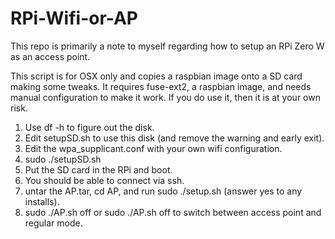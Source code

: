 # RPi-Wifi-or-AP

This repo is primarily a note to myself regarding how to setup an RPi Zero W as an access point.

This script is for OSX only and copies a raspbian image onto a SD card making some tweaks.
It requires fuse-ext2, a raspbian image, and needs manual configuration to make it work.
If you do use it, then it is at your own risk.

1. Use df -h to figure out the disk.
2. Edit setupSD.sh to use this disk (and remove the warning and early exit).
3. Edit the wpa_supplicant.conf with your own wifi configuration.
4. sudo ./setupSD.sh
5. Put the SD card in the RPi and boot.
6. You should be able to connect via ssh.
7. untar the AP.tar, cd AP, and run sudo ./setup.sh (answer yes to any installs).
8. sudo ./AP.sh off or sudo ./AP.sh off to switch between access point and regular mode.

